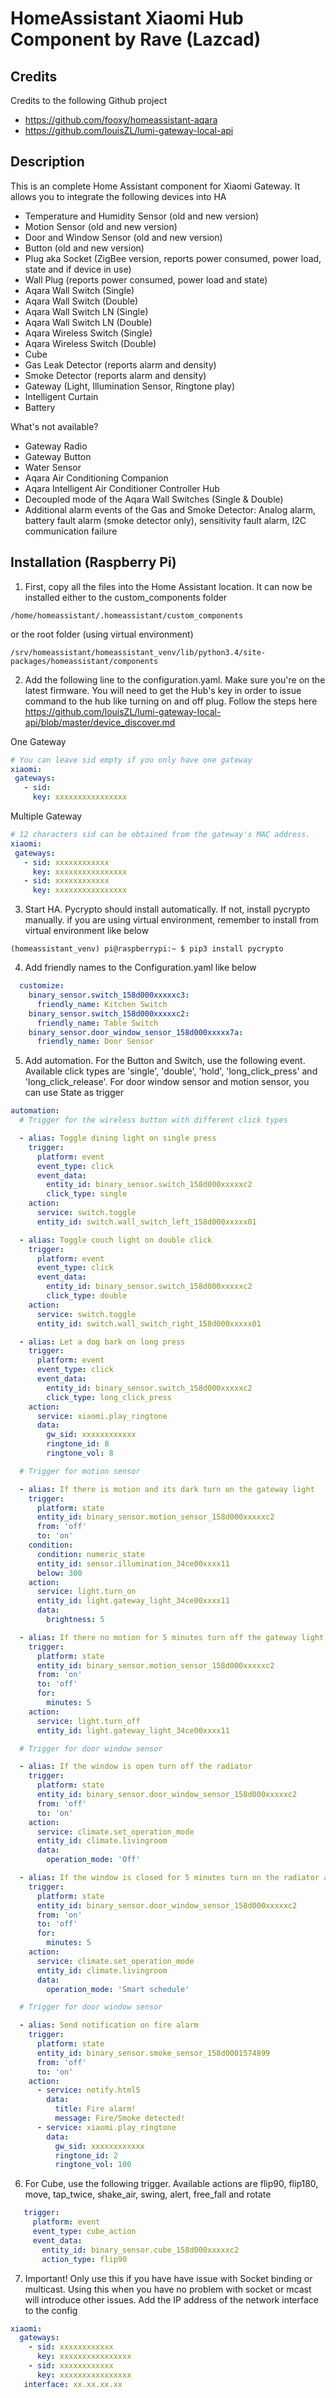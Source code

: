 # HomeAssistant Xiaomi Hub Component by Rave (Lazcad)

Credits
---------------
Credits to the following Github project
- https://github.com/fooxy/homeassistant-aqara
- https://github.com/louisZL/lumi-gateway-local-api

Description
---------------
This is an complete Home Assistant component for Xiaomi Gateway. It allows you to integrate the following devices into HA

- Temperature and Humidity Sensor (old and new version)
- Motion Sensor (old and new version)
- Door and Window Sensor (old and new version)
- Button (old and new version)
- Plug aka Socket (ZigBee version, reports power consumed, power load, state and if device in use)
- Wall Plug (reports power consumed, power load and state)
- Aqara Wall Switch (Single)
- Aqara Wall Switch (Double)
- Aqara Wall Switch LN (Single)
- Aqara Wall Switch LN (Double)
- Aqara Wireless Switch (Single)
- Aqara Wireless Switch (Double)
- Cube
- Gas Leak Detector (reports alarm and density)
- Smoke Detector (reports alarm and density)
- Gateway (Light, Illumination Sensor, Ringtone play)
- Intelligent Curtain
- Battery

What's not available?

- Gateway Radio
- Gateway Button
- Water Sensor
- Aqara Air Conditioning Companion
- Aqara Intelligent Air Conditioner Controller Hub
- Decoupled mode of the Aqara Wall Switches (Single & Double)
- Additional alarm events of the Gas and Smoke Detector: Analog alarm, battery fault alarm (smoke detector only), sensitivity fault alarm, I2C communication failure

Installation (Raspberry Pi)
---------------------------

1. First, copy all the files into the Home Assistant location. It can now be installed either to the custom_components folder 
 ```
 /home/homeassistant/.homeassistant/custom_components
 ```
 or the root folder (using virtual environment)
 ```
 /srv/homeassistant/homeassistant_venv/lib/python3.4/site-packages/homeassistant/components
 ```

2. Add the following line to the configuration.yaml. Make sure you're on the latest firmware. You will need to get the Hub's key in order to issue command to the hub like turning on and off plug. Follow the steps here https://github.com/louisZL/lumi-gateway-local-api/blob/master/device_discover.md

 One Gateway
  ```yaml
 # You can leave sid empty if you only have one gateway
 xiaomi:
   gateways:
     - sid:
       key: xxxxxxxxxxxxxxxx
  ```

 Multiple Gateway
  ```yaml
 # 12 characters sid can be obtained from the gateway's MAC address.
 xiaomi:
   gateways:
     - sid: xxxxxxxxxxxx
       key: xxxxxxxxxxxxxxxx
     - sid: xxxxxxxxxxxx
       key: xxxxxxxxxxxxxxxx
  ```

3. Start HA. Pycrypto should install automatically. If not, install pycrypto manually. if you are using virtual environment, remember to install from virtual environment like below
 ```
 (homeassistant_venv) pi@raspberrypi:~ $ pip3 install pycrypto
 ```

4. Add friendly names to the Configuration.yaml like below
  ```yaml
    customize:
      binary_sensor.switch_158d000xxxxxc3:
        friendly_name: Kitchen Switch
      binary_sensor.switch_158d000xxxxxc2:
        friendly_name: Table Switch
      binary_sensor.door_window_sensor_158d000xxxxx7a:
        friendly_name: Door Sensor
  ```

5. Add automation. For the Button and Switch, use the following event. Available click types are 'single', 'double', 'hold', 'long_click_press' and 'long_click_release'. For door window sensor and motion sensor, you can use State as trigger
  ```yaml
  automation:
    # Trigger for the wireless button with different click types

    - alias: Toggle dining light on single press
      trigger:
        platform: event
        event_type: click
        event_data:
          entity_id: binary_sensor.switch_158d000xxxxxc2
          click_type: single
      action:
        service: switch.toggle
        entity_id: switch.wall_switch_left_158d000xxxxx01

    - alias: Toggle couch light on double click
      trigger:
        platform: event
        event_type: click
        event_data:
          entity_id: binary_sensor.switch_158d000xxxxxc2
          click_type: double
      action:
        service: switch.toggle
        entity_id: switch.wall_switch_right_158d000xxxxx01

    - alias: Let a dog bark on long press
      trigger:
        platform: event
        event_type: click
        event_data:
          entity_id: binary_sensor.switch_158d000xxxxxc2
          click_type: long_click_press
      action:
        service: xiaomi.play_ringtone
        data:
          gw_sid: xxxxxxxxxxxx
          ringtone_id: 8
          ringtone_vol: 8
  ```

  ```yaml
    # Trigger for motion sensor

    - alias: If there is motion and its dark turn on the gateway light
      trigger:
        platform: state
        entity_id: binary_sensor.motion_sensor_158d000xxxxxc2
        from: 'off'
        to: 'on'
      condition:
        condition: numeric_state
        entity_id: sensor.illumination_34ce00xxxx11
        below: 300
      action:
        service: light.turn_on
        entity_id: light.gateway_light_34ce00xxxx11
        data:
          brightness: 5

    - alias: If there no motion for 5 minutes turn off the gateway light
      trigger:
        platform: state
        entity_id: binary_sensor.motion_sensor_158d000xxxxxc2
        from: 'on'
        to: 'off'
        for:
          minutes: 5
      action:
        service: light.turn_off
        entity_id: light.gateway_light_34ce00xxxx11
  ```

  ```yaml
    # Trigger for door window sensor

    - alias: If the window is open turn off the radiator
      trigger:
        platform: state
        entity_id: binary_sensor.door_window_sensor_158d000xxxxxc2
        from: 'off'
        to: 'on'
      action:
        service: climate.set_operation_mode
        entity_id: climate.livingroom
        data:
          operation_mode: 'Off'

    - alias: If the window is closed for 5 minutes turn on the radiator again
      trigger:
        platform: state
        entity_id: binary_sensor.door_window_sensor_158d000xxxxxc2
        from: 'on'
        to: 'off'
        for:
          minutes: 5
      action:
        service: climate.set_operation_mode
        entity_id: climate.livingroom
        data:
          operation_mode: 'Smart schedule'
  ```

  ```yaml
    # Trigger for door window sensor

    - alias: Send notification on fire alarm
      trigger:
        platform: state
        entity_id: binary_sensor.smoke_sensor_158d0001574899
        from: 'off'
        to: 'on'
      action:
        - service: notify.html5
          data:
            title: Fire alarm!
            message: Fire/Smoke detected!
        - service: xiaomi.play_ringtone
          data:
            gw_sid: xxxxxxxxxxxx
            ringtone_id: 2
            ringtone_vol: 100
  ```

6. For Cube, use the following trigger. Available actions are flip90, flip180, move, tap_twice, shake_air, swing, alert, free_fall and rotate

 ```yaml
    trigger:
      platform: event
      event_type: cube_action
      event_data:
        entity_id: binary_sensor.cube_158d000xxxxxc2
        action_type: flip90
 ```

7. Important! Only use this if you have have issue with Socket binding or multicast. Using this when you have no problem with socket or mcast will introduce other issues. Add the IP address of the network interface to the config
 
 ```yaml
 xiaomi:
   gateways:
     - sid: xxxxxxxxxxxx
       key: xxxxxxxxxxxxxxxx
     - sid: xxxxxxxxxxxx
       key: xxxxxxxxxxxxxxxx
    interface: xx.xx.xx.xx
 ```
